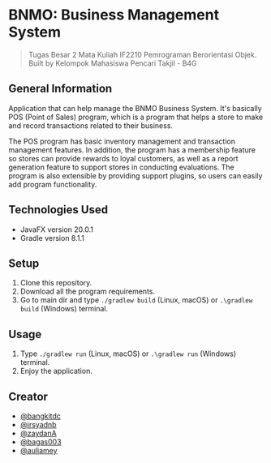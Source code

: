 # BNMO: Business Management System
> Tugas Besar 2 Mata Kuliah IF2210 Pemrograman Berorientasi Objek. Built by Kelompok Mahasiswa Pencari Takjil - B4G

## General Information
Application that can help manage the BNMO Business System. It's basically POS (Point of Sales) program, which is a program that helps a store to make and record transactions related to their business. 

The POS program has basic inventory management and transaction management features. In addition, the program has a membership feature so stores can provide rewards to loyal customers, as well as a report generation feature to support stores in conducting evaluations. The program is also extensible by providing support plugins, so users can easily add program functionality.

## Technologies Used
* JavaFX version 20.0.1
* Gradle version 8.1.1

## Setup
1. Clone this repository.
2. Download all the program requirements.
3. Go to main dir and type `./gradlew build` (Linux, macOS) or `.\gradlew build` (Windows) terminal.

## Usage
1. Type `./gradlew run` (Linux, macOS) or `.\gradlew run` (Windows) terminal.
2. Enjoy the application.

## Creator
* [@bangkitdc](https://github.com/bangkitdc)
* [@irsyadnb](https://github.com/irsyadnb)
* [@zaydanA](https://github.com/zaydanA)
* [@bagas003](https://github.com/bagas003)
* [@auliamey](https://github.com/auliamey)
